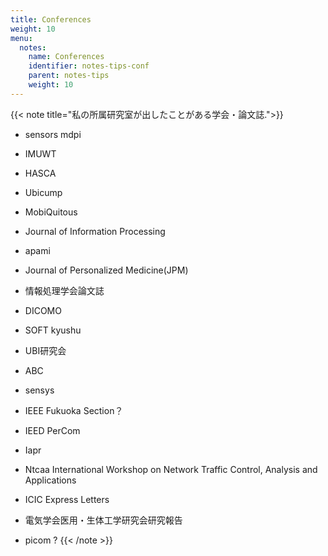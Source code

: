 ```yaml
---
title: Conferences
weight: 10
menu:
  notes:
    name: Conferences
    identifier: notes-tips-conf
    parent: notes-tips
    weight: 10
---
```

{{< note title="私の所属研究室が出したことがある学会・論文誌.">}}
- sensors mdpi
- IMUWT
- HASCA
- Ubicump
- MobiQuitous
- Journal of Information Processing
- apami
- Journal of Personalized Medicine(JPM)
- 情報処理学会論文誌
- DICOMO
- SOFT kyushu
- UBI研究会
- ABC
- sensys
- IEEE Fukuoka Section？
  
- IEED PerCom
- Iapr
- Ntcaa International Workshop on Network Traffic Control, Analysis and Applications
- ICIC Express Letters
- 電気学会医用・生体工学研究会研究報告
- picom ?
{{< /note >}}
